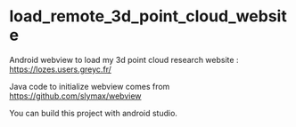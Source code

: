 # load_remote_3d_point_cloud_website
Android webview to load my 3d point cloud research website : https://lozes.users.greyc.fr/

Java code to initialize webview comes from https://github.com/slymax/webview

You can build this project with android studio.

